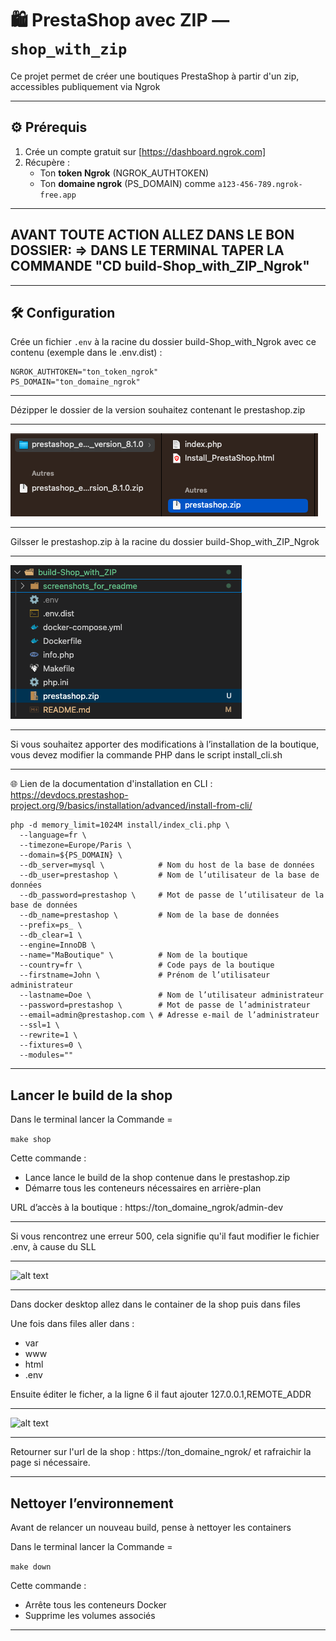 # 🛍️ PrestaShop avec ZIP — `shop_with_zip`

Ce projet permet de créer une boutiques PrestaShop à partir d'un zip, accessibles publiquement via Ngrok

---

## ⚙️ Prérequis

1. Crée un compte gratuit sur [https://dashboard.ngrok.com]
2. Récupère :
   - Ton **token Ngrok** (NGROK_AUTHTOKEN)
   - Ton **domaine ngrok** (PS_DOMAIN) comme `a123-456-789.ngrok-free.app`

---

##  AVANT TOUTE ACTION ALLEZ DANS LE BON DOSSIER: => DANS LE TERMINAL TAPER LA COMMANDE "CD build-Shop_with_ZIP_Ngrok"

---

## 🛠️ Configuration

Crée un fichier `.env` à la racine du dossier build-Shop_with_Ngrok avec ce contenu (exemple dans le .env.dist) :
```
NGROK_AUTHTOKEN="ton_token_ngrok"
PS_DOMAIN="ton_domaine_ngrok"

```

---

Dézipper le dossier de la version souhaitez contenant le prestashop.zip

---

![alt text](/build-Shop_with_ZIP_Ngrok/screenshots_for_readme/image.png)

---

Gilsser le prestashop.zip à la racine du dossier build-Shop_with_ZIP_Ngrok

---

![alt text](/build-Shop_with_ZIP_Ngrok/screenshots_for_readme/image1.png)

---

Si vous souhaitez apporter des modifications à l’installation de la boutique, vous devez modifier la commande PHP dans le script install_cli.sh

---

🌐 Lien de la documentation d'installation en CLI : https://devdocs.prestashop-project.org/9/basics/installation/advanced/install-from-cli/

```
php -d memory_limit=1024M install/index_cli.php \
  --language=fr \
  --timezone=Europe/Paris \
  --domain=${PS_DOMAIN} \
  --db_server=mysql \            # Nom du host de la base de données
  --db_user=prestashop \         # Nom de l’utilisateur de la base de données
  --db_password=prestashop \     # Mot de passe de l’utilisateur de la base de données
  --db_name=prestashop \         # Nom de la base de données
  --prefix=ps_ \
  --db_clear=1 \
  --engine=InnoDB \
  --name="MaBoutique" \          # Nom de la boutique
  --country=fr \                 # Code pays de la boutique
  --firstname=John \             # Prénom de l’utilisateur administrateur
  --lastname=Doe \               # Nom de l’utilisateur administrateur
  --password=prestashop \        # Mot de passe de l’administrateur
  --email=admin@prestashop.com \ # Adresse e-mail de l’administrateur
  --ssl=1 \
  --rewrite=1 \
  --fixtures=0 \
  --modules=""

```
---


## Lancer le build de la shop

Dans le terminal lancer la Commande = 

```make shop```
      
Cette commande :
   - Lance lance le build de la shop contenue dans le prestashop.zip
   - Démarre tous les conteneurs nécessaires en arrière-plan

URL d’accès à la boutique : https://ton_domaine_ngrok/admin-dev

---

Si vous rencontrez une erreur 500, cela signifie qu'il faut modifier le fichier .env, à cause du SLL

---

![alt text](/build-Shop_with_ZIP_Ngrok/screenshots_for_readme/image6.png)

---

Dans docker desktop allez dans le container de la shop puis dans files

Une fois dans files aller dans : 
   - var
   - www
   - html
   - .env

Ensuite éditer le ficher, a la ligne 6 il faut ajouter 127.0.0.1,REMOTE_ADDR

---

![alt text](/build-Shop_with_ZIP_Ngrok/screenshots_for_readme/image7.png)

---

Retourner sur l'url de la shop : https://ton_domaine_ngrok/ et rafraichir la page si nécessaire.

---

## Nettoyer l’environnement

Avant de relancer un nouveau build, pense à nettoyer les containers

Dans le terminal lancer la Commande = 

```make down```

Cette commande :
   - Arrête tous les conteneurs Docker
   - Supprime les volumes associés
   
---
